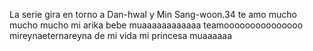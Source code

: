 La serie gira en torno a Dan-hwal y Min Sang-woon.3​4​
te amo mucho mucho mucho mi arika bebe muaaaaaaaaaaaa
teamooooooooooooooo
mireynaeternareyna de mi vida
mi princesa muaaaaaa
